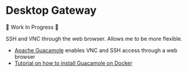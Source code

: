 # Desktop Gateway

:construction: Work In Progress :construction:

SSH and VNC through the web browser. Allows me to be more flexible.

- [Apache Guacamole](https://guacamole.apache.org/) enables VNC and SSH access through a web browser
- [Tutorial on how to install Guacamole on Docker](https://www.smarthomebeginner.com/install-guacamole-on-docker/)
